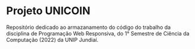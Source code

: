 # Projeto UNICOIN
Repositório dedicado ao armazanamento do código do trabalho da disciplina de Programação Web Responsiva, do 1° Semestre de Ciência da Computação (2022) da UNIP Jundiaí.  
